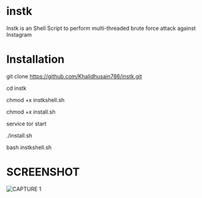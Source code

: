 # instk

Instk is an Shell Script to perform multi-threaded brute force attack against Instagram


# Installation

git clone https://github.com/Khalidhusain786/instk.git

cd instk

chmod +x instkshell.sh

chmod +x install.sh

service tor start

./install.sh

bash instkshell.sh


# SCREENSHOT 

![CAPTURE 1](https://github.com/Khalidhusain786/instk/blob/main/khalid.jpg)

